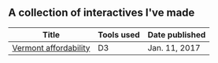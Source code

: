 ## A collection of interactives I've made

| Title | Tools used | Date published |
| ------| ---------- | ---------- |
| [Vermont affordability](affordability) | D3 | Jan. 11, 2017 |